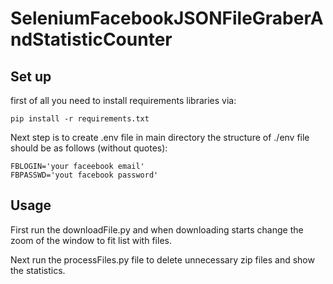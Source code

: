 # SeleniumFacebookJSONFileGraberAndStatisticCounter
 
## Set up

first of all you need to install requirements libraries via:
```
pip install -r requirements.txt
```

Next step is to create .env file in main directory
the structure of ./env file should be as follows (without quotes):

```dotenv
FBLOGIN='your faceebook email'
FBPASSWD='yout facebook password'
```

## Usage

First run the downloadFile.py and when downloading starts change the zoom of the window 
to fit list with files.

Next run the processFiles.py file to delete unnecessary zip files and show the statistics.
